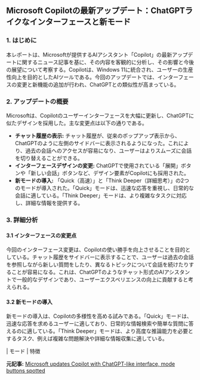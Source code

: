 ## Microsoft Copilotの最新アップデート：ChatGPTライクなインターフェースと新モード

### 1. はじめに

本レポートは、Microsoftが提供するAIアシスタント「Copilot」の最新アップデートに関するニュース記事を基に、その内容を客観的に分析し、その影響と今後の展望について考察する。Copilotは、Windows 11に統合され、ユーザーの生産性向上を目的としたAIツールである。今回のアップデートでは、インターフェースの変更と新機能の追加が行われ、ChatGPTとの類似性が高まっている。

### 2. アップデートの概要

Microsoftは、Copilotのユーザーインターフェースを大幅に更新し、ChatGPTに似たデザインを採用した。主な変更点は以下の通りである。

* **チャット履歴の表示:** チャット履歴が、従来のポップアップ表示から、ChatGPTのように左側のサイドバーに表示されるようになった。これにより、過去の会話へのアクセスが容易になり、ユーザーはよりスムーズに会話を切り替えることができる。
* **インターフェースデザインの変更:** ChatGPTで使用されている「展開」ボタンや「新しい会話」ボタンなど、デザイン要素がCopilotにも採用された。
* **新モードの導入:** 「Quick（高速）」と「Think Deeper（詳細思考）」の2つのモードが導入された。「Quick」モードは、迅速な応答を重視し、日常的な会話に適している。「Think Deeper」モードは、より複雑なタスクに対応し、詳細な情報を提供する。

### 3. 詳細分析

#### 3.1 インターフェースの変更点

今回のインターフェース変更は、Copilotの使い勝手を向上させることを目的としている。チャット履歴をサイドバーに表示することで、ユーザーは過去の会話を参照しながら新しい質問をしたり、異なるトピックについて会話を続けたりすることが容易になる。これは、ChatGPTのようなチャット形式のAIアシスタントで一般的なデザインであり、ユーザーエクスペリエンスの向上に貢献すると考えられる。

#### 3.2 新モードの導入

新モードの導入は、Copilotの多様性を高める試みである。「Quick」モードは、迅速な応答を求めるユーザーに適しており、日常的な情報検索や簡単な質問に答えるのに適している。「Think Deeper」モードは、より高度な推論能力を必要とするタスク、例えば複雑な問題解決や詳細な情報収集に適している。

| モード | 特徴 

**元記事:** [Microsoft updates Copilot with ChatGPT-like interface, mode buttons spotted](https://www.windowslatest.com/2025/03/24/microsoft-updates-copilot-with-chatgpt-like-interface-mode-buttons-spotted/)